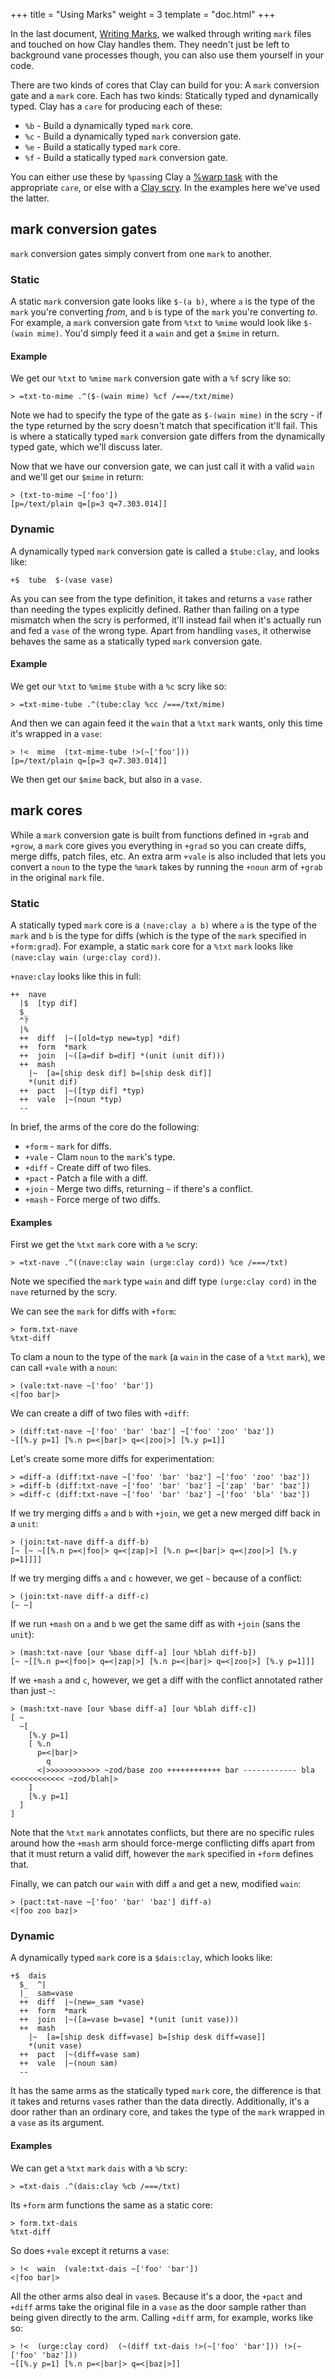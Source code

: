 +++
title = "Using Marks"
weight = 3
template = "doc.html"
+++

In the last document, [Writing Marks](/reference/arvo/clay/marks/writing-marks), we walked through writing `mark` files and touched on how Clay handles them. They needn't just be left to background vane processes though, you can also use them yourself in your code.

There are two kinds of cores that Clay can build for you: A `mark` conversion gate and a `mark` core. Each has two kinds: Statically typed and dynamically typed. Clay has a `care` for producing each of these:

- `%b` - Build a dynamically typed `mark` core.
- `%c` - Build a dynamically typed `mark` conversion gate.
- `%e` - Build a statically typed `mark` core.
- `%f` - Build a statically typed `mark` conversion gate.

You can either use these by `%pass`ing Clay a [%warp task](/reference/arvo/clay/tasks#warp) with the appropriate `care`, or else with a [Clay scry](/reference/arvo/clay/scry). In the examples here we've used the latter.

## mark conversion gates

`mark` conversion gates simply convert from one `mark` to another.

### Static

A static `mark` conversion gate looks like `$-(a b)`, where `a` is the type of the `mark` you're converting _from_, and `b` is type of the `mark` you're converting _to_. For example, a `mark` conversion gate from `%txt` to `%mime` would look like `$-(wain mime)`. You'd simply feed it a `wain` and get a `$mime` in return.

#### Example

We get our `%txt` to `%mime` `mark` conversion gate with a `%f` scry like so:

```
> =txt-to-mime .^($-(wain mime) %cf /===/txt/mime)
```

Note we had to specify the type of the gate as `$-(wain mime)` in the scry - if the type returned by the scry doesn't match that specification it'll fail. This is where a statically typed `mark` conversion gate differs from the dynamically typed gate, which we'll discuss later.

Now that we have our conversion gate, we can just call it with a valid `wain` and we'll get our `$mime` in return:

```
> (txt-to-mime ~['foo'])
[p=/text/plain q=[p=3 q=7.303.014]]
```

### Dynamic

A dynamically typed `mark` conversion gate is called a `$tube:clay`, and looks like:

```hoon
+$  tube  $-(vase vase)
```

As you can see from the type definition, it takes and returns a `vase` rather than needing the types explicitly defined. Rather than failing on a type mismatch when the scry is performed, it'll instead fail when it's actually run and fed a `vase` of the wrong type. Apart from handling `vase`s, it otherwise behaves the same as a statically typed `mark` conversion gate.

#### Example

We get our `%txt` to `%mime` `$tube` with a `%c` scry like so:

```
> =txt-mime-tube .^(tube:clay %cc /===/txt/mime)
```

And then we can again feed it the `wain` that a `%txt` `mark` wants, only this time it's wrapped in a `vase`:

```
> !<  mime  (txt-mime-tube !>(~['foo']))
[p=/text/plain q=[p=3 q=7.303.014]]
```

We then get our `$mime` back, but also in a `vase`.

## mark cores

While a `mark` conversion gate is built from functions defined in `+grab` and `+grow`, a `mark` core gives you everything in `+grad` so you can create diffs, merge diffs, patch files, etc. An extra arm `+vale` is also included that lets you convert a `noun` to the type the `%mark` takes by running the `+noun` arm of `+grab` in the original `mark` file.

### Static

A statically typed `mark` core is a `(nave:clay a b)` where `a` is the type of the `mark` and `b` is the type for diffs (which is the type of the `mark` specified in `+form:grad`). For example, a static `mark` core for a `%txt` `mark` looks like `(nave:clay wain (urge:clay cord))`.

`+nave:clay` looks like this in full:

```hoon
++  nave
  |$  [typ dif]
  $_
  ^?
  |%
  ++  diff  |~([old=typ new=typ] *dif)
  ++  form  *mark
  ++  join  |~([a=dif b=dif] *(unit (unit dif)))
  ++  mash
    |~  [a=[ship desk dif] b=[ship desk dif]]
    *(unit dif)
  ++  pact  |~([typ dif] *typ)
  ++  vale  |~(noun *typ)
  --
```

In brief, the arms of the core do the following:

- `+form` - `mark` for diffs.
- `+vale` - Clam `noun` to the `mark`'s type.
- `+diff` - Create diff of two files.
- `+pact` - Patch a file with a diff.
- `+join` - Merge two diffs, returning `~` if there's a conflict.
- `+mash` - Force merge of two diffs.

#### Examples

First we get the `%txt` `mark` core with a `%e` scry:

```
> =txt-nave .^((nave:clay wain (urge:clay cord)) %ce /===/txt)
```

Note we specified the `mark` type `wain` and diff type `(urge:clay cord)` in the `nave` returned by the scry.

We can see the `mark` for diffs with `+form`:

```
> form.txt-nave
%txt-diff
```

To clam a noun to the type of the `mark` (a `wain` in the case of a `%txt` `mark`), we can call `+vale` with a `noun`:

```
> (vale:txt-nave ~['foo' 'bar'])
<|foo bar|>
```

We can create a diff of two files with `+diff`:

```
> (diff:txt-nave ~['foo' 'bar' 'baz'] ~['foo' 'zoo' 'baz'])
~[[%.y p=1] [%.n p=<|bar|> q=<|zoo|>] [%.y p=1]]
```

Let's create some more diffs for experimentation:

```
> =diff-a (diff:txt-nave ~['foo' 'bar' 'baz'] ~['foo' 'zoo' 'baz'])
> =diff-b (diff:txt-nave ~['foo' 'bar' 'baz'] ~['zap' 'bar' 'baz'])
> =diff-c (diff:txt-nave ~['foo' 'bar' 'baz'] ~['foo' 'bla' 'baz'])
```

If we try merging diffs `a` and `b` with `+join`, we get a new merged diff back in a `unit`:

```
> (join:txt-nave diff-a diff-b)
[~ [~ ~[[%.n p=<|foo|> q=<|zap|>] [%.n p=<|bar|> q=<|zoo|>] [%.y p=1]]]]
```

If we try merging diffs `a` and `c` however, we get `~` because of a conflict:

```
> (join:txt-nave diff-a diff-c)
[~ ~]
```

If we run `+mash` on `a` and `b` we get the same diff as with `+join` (sans the `unit`):

```
> (mash:txt-nave [our %base diff-a] [our %blah diff-b])
[~ ~[[%.n p=<|foo|> q=<|zap|>] [%.n p=<|bar|> q=<|zoo|>] [%.y p=1]]]
```

If we `+mash` `a` and `c`, however, we get a diff with the conflict annotated rather than just `~`:

```
> (mash:txt-nave [our %base diff-a] [our %blah diff-c])
[ ~
  ~[
    [%.y p=1]
    [ %.n
      p=<|bar|>
        q
      <|>>>>>>>>>>>> ~zod/base zoo ++++++++++++ bar ------------ bla <<<<<<<<<<<< ~zod/blah|>
    ]
    [%.y p=1]
  ]
]
```

Note that the `%txt` `mark` annotates conflicts, but there are no specific rules around how the `+mash` arm should force-merge conflicting diffs apart from that it must return a valid diff, however the `mark` specified in `+form` defines that.

Finally, we can patch our `wain` with diff `a` and get a new, modified `wain`:

```
> (pact:txt-nave ~['foo' 'bar' 'baz'] diff-a)
<|foo zoo baz|>
```

### Dynamic

A dynamically typed `mark` core is a `$dais:clay`, which looks like:

```hoon
+$  dais
  $_  ^|
  |_  sam=vase
  ++  diff  |~(new=_sam *vase)
  ++  form  *mark
  ++  join  |~([a=vase b=vase] *(unit (unit vase)))
  ++  mash
    |~  [a=[ship desk diff=vase] b=[ship desk diff=vase]]
    *(unit vase)
  ++  pact  |~(diff=vase sam)
  ++  vale  |~(noun sam)
  --
```

It has the same arms as the statically typed `mark` core, the difference is that it takes and returns `vase`s rather than the data directly. Additionally, it's a door rather than an ordinary core, and takes the type of the `mark` wrapped in a `vase` as its argument.

#### Examples

We can get a `%txt` `mark` `dais` with a `%b` scry:

```
> =txt-dais .^(dais:clay %cb /===/txt)
```

Its `+form` arm functions the same as a static core:

```
> form.txt-dais
%txt-diff
```

So does `+vale` except it returns a `vase`:

```
> !<  wain  (vale:txt-dais ~['foo' 'bar'])
<|foo bar|>
```

All the other arms also deal in `vase`s. Because it's a door, the `+pact` and `+diff` arms take the original file in a `vase` as the door sample rather than being given directly to the arm. Calling `+diff` arm, for example, works like so:

```
> !<  (urge:clay cord)  (~(diff txt-dais !>(~['foo' 'bar'])) !>(~['foo' 'baz']))
~[[%.y p=1] [%.n p=<|bar|> q=<|baz|>]]
```
